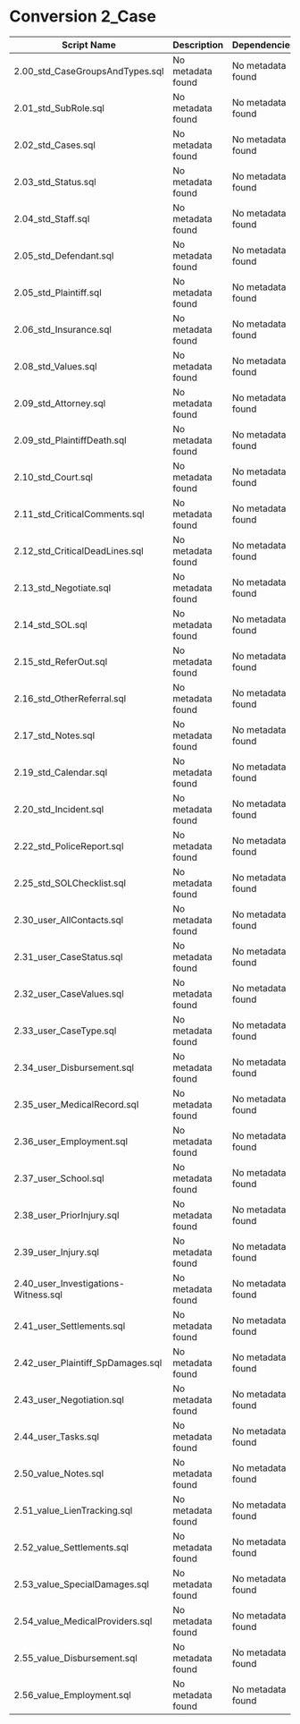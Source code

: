 # Conversion 2_Case

| Script Name | Description | Dependencies |
|-------------|-------------|-------------|
| 2.00_std_CaseGroupsAndTypes.sql | No metadata found | No metadata found |
| 2.01_std_SubRole.sql | No metadata found | No metadata found |
| 2.02_std_Cases.sql | No metadata found | No metadata found |
| 2.03_std_Status.sql | No metadata found | No metadata found |
| 2.04_std_Staff.sql | No metadata found | No metadata found |
| 2.05_std_Defendant.sql | No metadata found | No metadata found |
| 2.05_std_Plaintiff.sql | No metadata found | No metadata found |
| 2.06_std_Insurance.sql | No metadata found | No metadata found |
| 2.08_std_Values.sql | No metadata found | No metadata found |
| 2.09_std_Attorney.sql | No metadata found | No metadata found |
| 2.09_std_PlaintiffDeath.sql | No metadata found | No metadata found |
| 2.10_std_Court.sql | No metadata found | No metadata found |
| 2.11_std_CriticalComments.sql | No metadata found | No metadata found |
| 2.12_std_CriticalDeadLines.sql | No metadata found | No metadata found |
| 2.13_std_Negotiate.sql | No metadata found | No metadata found |
| 2.14_std_SOL.sql | No metadata found | No metadata found |
| 2.15_std_ReferOut.sql | No metadata found | No metadata found |
| 2.16_std_OtherReferral.sql | No metadata found | No metadata found |
| 2.17_std_Notes.sql | No metadata found | No metadata found |
| 2.19_std_Calendar.sql | No metadata found | No metadata found |
| 2.20_std_Incident.sql | No metadata found | No metadata found |
| 2.22_std_PoliceReport.sql | No metadata found | No metadata found |
| 2.25_std_SOLChecklist.sql | No metadata found | No metadata found |
| 2.30_user_AllContacts.sql | No metadata found | No metadata found |
| 2.31_user_CaseStatus.sql | No metadata found | No metadata found |
| 2.32_user_CaseValues.sql | No metadata found | No metadata found |
| 2.33_user_CaseType.sql | No metadata found | No metadata found |
| 2.34_user_Disbursement.sql | No metadata found | No metadata found |
| 2.35_user_MedicalRecord.sql | No metadata found | No metadata found |
| 2.36_user_Employment.sql | No metadata found | No metadata found |
| 2.37_user_School.sql | No metadata found | No metadata found |
| 2.38_user_PriorInjury.sql | No metadata found | No metadata found |
| 2.39_user_Injury.sql | No metadata found | No metadata found |
| 2.40_user_Investigations-Witness.sql | No metadata found | No metadata found |
| 2.41_user_Settlements.sql | No metadata found | No metadata found |
| 2.42_user_Plaintiff_SpDamages.sql | No metadata found | No metadata found |
| 2.43_user_Negotiation.sql | No metadata found | No metadata found |
| 2.44_user_Tasks.sql | No metadata found | No metadata found |
| 2.50_value_Notes.sql | No metadata found | No metadata found |
| 2.51_value_LienTracking.sql | No metadata found | No metadata found |
| 2.52_value_Settlements.sql | No metadata found | No metadata found |
| 2.53_value_SpecialDamages.sql | No metadata found | No metadata found |
| 2.54_value_MedicalProviders.sql | No metadata found | No metadata found |
| 2.55_value_Disbursement.sql | No metadata found | No metadata found |
| 2.56_value_Employment.sql | No metadata found | No metadata found |
